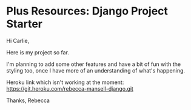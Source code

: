 # Plus Resources: Django Project Starter

Hi Carlie,

Here is my project so far.

I'm planning to add some other features and have a bit of fun with the styling too, once I have more of an understanding of what's happening.

Heroku link which isn't working at the moment:
https://git.heroku.com/rebecca-mansell-django.git

Thanks,
Rebecca